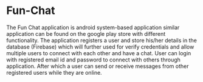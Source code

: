 # Fun-Chat

The Fun Chat application is android system-based application similar application can be found on the google play store with different functionality. The application registers a user and store his/her details in the database (Firebase) which will further used for verify credentials and allow multiple users to connect with each other and have a chat. User can login with registered email id and password to connect with others through application. After which a user can send or receive messages from other registered users while they are online.
